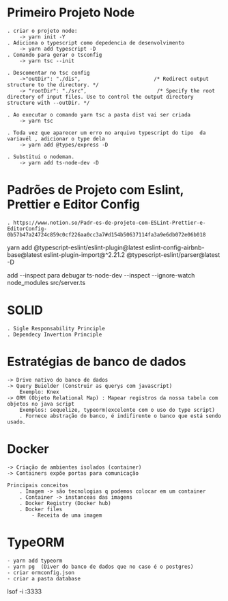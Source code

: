 # Primeiro Projeto Node

    . criar o projeto node:
        -> yarn init -Y
    . Adiciona o typescript como depedencia de desenvolvimento
        -> yarn add typescript -D
    . Comando para gerar o tsconfig
        -> yarn tsc --init

    . Descomentar no tsc config
        ->"outDir": "./dis",                        /* Redirect output structure to the directory. */
        -> "rootDir": "./src",                       /* Specify the root directory of input files. Use to control the output directory structure with --outDir. */

    . Ao executar o comando yarn tsc a pasta dist vai ser criada
        -> yarn tsc

    . Toda vez que aparecer um erro no arquivo typescript do tipo  da variavél , adicionar o type dela
        -> yarn add @types/express -D

    . Substitui o nodeman.
        -> yarn add ts-node-dev -D

# Padrões de Projeto com Eslint, Prettier e Editor Config
    . https://www.notion.so/Padr-es-de-projeto-com-ESLint-Prettier-e-EditorConfig-0b57b47a24724c859c0cf226aa0cc3a7#d154b50637114fa3a9e6db072e06b018


yarn add @typescript-eslint/eslint-plugin@latest eslint-config-airbnb-base@latest eslint-plugin-import@^2.21.2 @typescript-eslint/parser@latest -D

 add --inspect para debugar
 ts-node-dev --inspect --ignore-watch node_modules src/server.ts


# SOLID
    . Sigle Responsability Principle
    . Dependecy Invertion Principle


# Estratégias de banco de dados
    -> Drive nativo do banco de dados
    -> Query Buielder (Construir as querys com javascript)
        Exemplo: Knex
    -> ORM (Objeto Relational Map) : Mapear registros da nossa tabela com objetos no java script
        Exemplos: sequelize, typeorm(excelente com o uso do type script)
        . Fornece abstração do banco, é indifirente o banco que está sendo usado.
# Docker
    -> Criação de ambientes isolados (container)
    -> Containers expõe portas para comunicação

    Principais conceitos
        . Imagem -> são tecnologias q podemos colocar em um container
        . Container -> instanceas das imagens
        . Docker Registry (Docker hub)
        . Docker files
            - Receita de uma imagem

# TypeORM
    - yarn add typeorm
    - yarn pg  (Diver do banco de dados que no caso é o postgres)
    - criar ormconfig.json
    - criar a pasta database
lsof -i :3333
